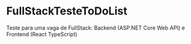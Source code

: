 # FullStackTesteToDoList
Teste para uma vaga de FullStack: Backend (ASP.NET Core Web API) e Frontend (React TypeScript) 
